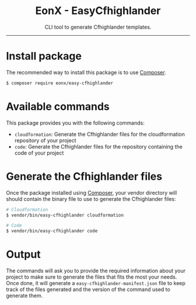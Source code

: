 <div align="center">
    <h1>EonX - EasyCfhighlander</h1>
    <p>CLI tool to generate Cfhighlander templates.</p>
</div>

---

# Install package

The recommended way to install this package is to use [Composer][1].

```bash
$ composer require eonx/easy-cfhighlander
```

# Available commands

This package provides you with the following commands:

- `cloudformation`: Generate the Cfhighlander files for the cloudformation repository of your project
- `code`: Generate the Cfhighlander files for the repository containing the code of your project

# Generate the Cfhighlander files

Once the package installed using [Composer][1], your vendor directory will should contain the binary file to use
to generate the Cfhighlander files:

```bash
# Cloudformation
$ vendor/bin/easy-cfhighlander cloudformation

# Code
$ vendor/bin/easy-cfhighlander code
```

# Output

The commands will ask you to provide the required information about your project to make sure to generate
the files that fits the most your needs. Once done, it will generate a `easy-cfhighlander-manifest.json` file to keep 
track of the files generated and the version of the command used to generate them.

[1]: https://getcomposer.org/
